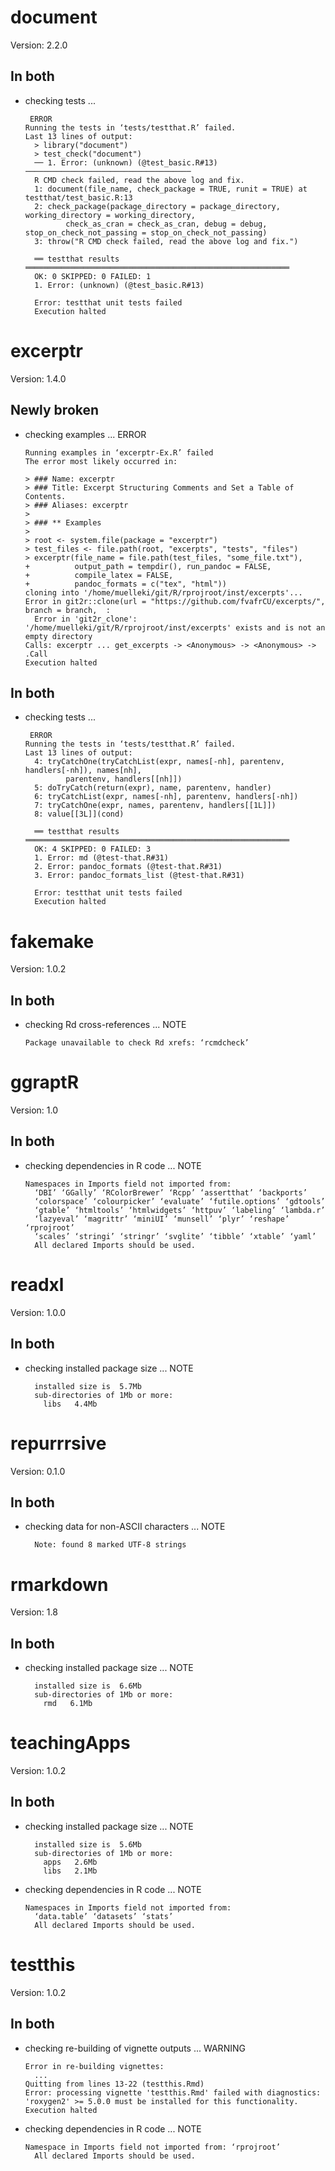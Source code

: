 # document

Version: 2.2.0

## In both

*   checking tests ...
    ```
     ERROR
    Running the tests in ‘tests/testthat.R’ failed.
    Last 13 lines of output:
      > library("document")
      > test_check("document")
      ── 1. Error: (unknown) (@test_basic.R#13)  ─────────────────────────────────────
      R CMD check failed, read the above log and fix.
      1: document(file_name, check_package = TRUE, runit = TRUE) at testthat/test_basic.R:13
      2: check_package(package_directory = package_directory, working_directory = working_directory, 
             check_as_cran = check_as_cran, debug = debug, stop_on_check_not_passing = stop_on_check_not_passing)
      3: throw("R CMD check failed, read the above log and fix.")
      
      ══ testthat results  ═══════════════════════════════════════════════════════════
      OK: 0 SKIPPED: 0 FAILED: 1
      1. Error: (unknown) (@test_basic.R#13) 
      
      Error: testthat unit tests failed
      Execution halted
    ```

# excerptr

Version: 1.4.0

## Newly broken

*   checking examples ... ERROR
    ```
    Running examples in ‘excerptr-Ex.R’ failed
    The error most likely occurred in:
    
    > ### Name: excerptr
    > ### Title: Excerpt Structuring Comments and Set a Table of Contents.
    > ### Aliases: excerptr
    > 
    > ### ** Examples
    > 
    > root <- system.file(package = "excerptr")
    > test_files <- file.path(root, "excerpts", "tests", "files")
    > excerptr(file_name = file.path(test_files, "some_file.txt"),
    +          output_path = tempdir(), run_pandoc = FALSE,
    +          compile_latex = FALSE,
    +          pandoc_formats = c("tex", "html"))
    cloning into '/home/muelleki/git/R/rprojroot/inst/excerpts'...
    Error in git2r::clone(url = "https://github.com/fvafrCU/excerpts/", branch = branch,  : 
      Error in 'git2r_clone': '/home/muelleki/git/R/rprojroot/inst/excerpts' exists and is not an empty directory
    Calls: excerptr ... get_excerpts -> <Anonymous> -> <Anonymous> -> .Call
    Execution halted
    ```

## In both

*   checking tests ...
    ```
     ERROR
    Running the tests in ‘tests/testthat.R’ failed.
    Last 13 lines of output:
      4: tryCatchOne(tryCatchList(expr, names[-nh], parentenv, handlers[-nh]), names[nh], 
             parentenv, handlers[[nh]])
      5: doTryCatch(return(expr), name, parentenv, handler)
      6: tryCatchList(expr, names[-nh], parentenv, handlers[-nh])
      7: tryCatchOne(expr, names, parentenv, handlers[[1L]])
      8: value[[3L]](cond)
      
      ══ testthat results  ═══════════════════════════════════════════════════════════
      OK: 4 SKIPPED: 0 FAILED: 3
      1. Error: md (@test-that.R#31) 
      2. Error: pandoc_formats (@test-that.R#31) 
      3. Error: pandoc_formats_list (@test-that.R#31) 
      
      Error: testthat unit tests failed
      Execution halted
    ```

# fakemake

Version: 1.0.2

## In both

*   checking Rd cross-references ... NOTE
    ```
    Package unavailable to check Rd xrefs: ‘rcmdcheck’
    ```

# ggraptR

Version: 1.0

## In both

*   checking dependencies in R code ... NOTE
    ```
    Namespaces in Imports field not imported from:
      ‘DBI’ ‘GGally’ ‘RColorBrewer’ ‘Rcpp’ ‘assertthat’ ‘backports’
      ‘colorspace’ ‘colourpicker’ ‘evaluate’ ‘futile.options’ ‘gdtools’
      ‘gtable’ ‘htmltools’ ‘htmlwidgets’ ‘httpuv’ ‘labeling’ ‘lambda.r’
      ‘lazyeval’ ‘magrittr’ ‘miniUI’ ‘munsell’ ‘plyr’ ‘reshape’ ‘rprojroot’
      ‘scales’ ‘stringi’ ‘stringr’ ‘svglite’ ‘tibble’ ‘xtable’ ‘yaml’
      All declared Imports should be used.
    ```

# readxl

Version: 1.0.0

## In both

*   checking installed package size ... NOTE
    ```
      installed size is  5.7Mb
      sub-directories of 1Mb or more:
        libs   4.4Mb
    ```

# repurrrsive

Version: 0.1.0

## In both

*   checking data for non-ASCII characters ... NOTE
    ```
      Note: found 8 marked UTF-8 strings
    ```

# rmarkdown

Version: 1.8

## In both

*   checking installed package size ... NOTE
    ```
      installed size is  6.6Mb
      sub-directories of 1Mb or more:
        rmd   6.1Mb
    ```

# teachingApps

Version: 1.0.2

## In both

*   checking installed package size ... NOTE
    ```
      installed size is  5.6Mb
      sub-directories of 1Mb or more:
        apps   2.6Mb
        libs   2.1Mb
    ```

*   checking dependencies in R code ... NOTE
    ```
    Namespaces in Imports field not imported from:
      ‘data.table’ ‘datasets’ ‘stats’
      All declared Imports should be used.
    ```

# testthis

Version: 1.0.2

## In both

*   checking re-building of vignette outputs ... WARNING
    ```
    Error in re-building vignettes:
      ...
    Quitting from lines 13-22 (testthis.Rmd) 
    Error: processing vignette 'testthis.Rmd' failed with diagnostics:
    'roxygen2' >= 5.0.0 must be installed for this functionality.
    Execution halted
    ```

*   checking dependencies in R code ... NOTE
    ```
    Namespace in Imports field not imported from: ‘rprojroot’
      All declared Imports should be used.
    ```

